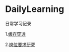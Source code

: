 # DailyLearning
日常学习记录

1.[缓存穿透](https://github.com/chriswangweb/DailyLearning/blob/master/%E7%BC%93%E5%AD%98%E7%A9%BF%E9%80%8F.md)

2.[岗位要求研究](https://github.com/chriswangweb/DailyLearning/blob/master/%E8%81%8C%E4%BD%8D%E8%A6%81%E6%B1%82.md)
